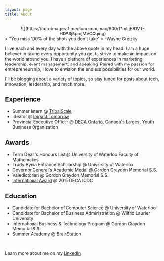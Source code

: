 ```yaml
---
layout: page
title: About
---
```

<center>
![](https://cdn-images-1.medium.com/max/800/1*mLjH81VT-HDPSj8pmjMVCQ.png)
</center>
> "You miss 100% of the shots you don't take"
> 	-Wayne Gretzky


I live each and every day with the above quote in my head. I am a huge believer in taking every opportunity you get to strive to make an impact on the world around you. I have a plethora of experiences in marketing, leadership, event management, and speaking. Paired with my passion for entrepreneurship, I love to envision the endless possibilities for our world.

I'll be blogging about a variety of topics, so stay tuned for posts about tech, innovation, leadership, and much more. 



## Experience

* Summer Intern @ [TribalScale](http://www.tribalscale.com/)
* Ideator @ [Impact Tomorrow](http://impacttomorrow.ca/)
* Provincial Executive Officer @ [DECA Ontario](http://2016.deca.ca/), Canada's Largest Youth Business Organization

## Awards

* Term Dean's Honours List @ University of Waterloo Faculty of Mathematics
* Trudy Byma Entrance Scholarship @ University of Waterloo
* [Governor General's Academic Medal](https://www.gg.ca/document.aspx?id=15294&lan=eng) @ Gordon Graydon Memorial S.S.
* Valedictorian @ Gordon Graydon Memorial S.S.
* [International Award](https://www.youtube.com/watch?v=loXPOB3yddQ) @ 2015 DECA ICDC

## Education

* Candidate for Bachelor of Computer Science @ University of Waterloo
* Candidate for Bachelor of Business Administration @ Wilfrid Laurier University
* International Business & Technology Program @ Gordon Graydon Memorial S.S.
* [Summer Academy](https://blog.brainstation.io/201561brainstation-summer-academy/) @ BrainStation


<br />

<p class="message">
Learn more about me on my <a href="https://www.linkedin.com/in/rushigajaria/"> LinkedIn </a>
 
<br />

</p>
